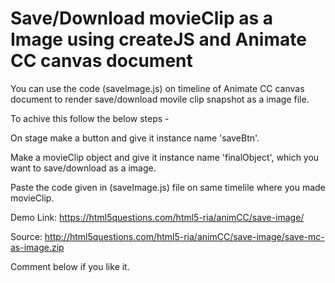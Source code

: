 # Save/Download movieClip as a Image using createJS and Animate CC canvas document

You can use the code (saveImage.js) on timeline of Animate CC canvas document to render save/download movile clip snapshot as a image file.

To achive this follow the below steps -

On stage make a button and give it instance name 'saveBtn'.

Make a movieClip object and give it instance name 'finalObject', which you want to save/download as a image.

Paste the code given in (saveImage.js) file on same timelile where you made movieClip.

Demo Link: https://html5questions.com/html5-ria/animCC/save-image/

Source: http://html5questions.com/html5-ria/animCC/save-image/save-mc-as-image.zip

Comment below if you like it.

